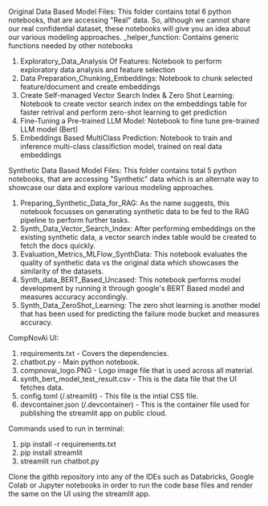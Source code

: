 Original Data Based Model Files:
	This folder contains total 6 python notebooks, that are accessing "Real" data. So, although we cannot share our real confidential dataset, these notebooks will give you an idea about our various modeling approaches.
	_helper_function: Contains generic functions needed by other notebooks
  1. Exploratory_Data_Analysis Of Features: Notebook to perform exploratory data analysis and feature selection
  2. Data Preparation_Chunking_Embeddings: Notebook to chunk selected feature/document and create embeddings
  3. Create Self-managed Vector Search Index & Zero Shot Learning: Notebook to create vector search index on the embeddings table for faster retrival and perform zero-shot learning to get prediction
  4. Fine-Tuning a Pre-trained LLM Model: Notebook to fine tune pre-trained LLM model (Bert)
  5. Embeddings Based MultiClass Prediction: Notebook to train and inference multi-class classifiction model, trained on real data embeddings

Synthetic Data Based Model Files:
This folder contains total 5 python notebooks, that are accessing "Synthetic" data which is an alternate way to showcase our data and explore various modeling approaches.
  1. Preparing_Synthetic_Data_for_RAG: As the name suggests, this notebook focusses on generating synthetic data to be fed to the RAG pipeline to perform further tasks.
  2. Synth_Data_Vector_Search_Index: After performing embeddings on the existing synthetic data, a vector search index table would be created to fetch the docs quickly.
  3. Evaluation_Metrics_MLFlow_SynthData: This notebook evaluates the quality of synthetic data vs the original data which showcases the similarity of the datasets.
  4. Synth_data_BERT_Based_Uncased: This notebook performs model development by running it through google's BERT Based model and measures accuracy accordingly.
  5. Synth_Data_ZeroShot_Learning: The zero shot learning is another model that has been used for predicting the failure mode bucket and measures accuracy.

CompNovAi UI:
  1. requirements.txt - Covers the dependencies.
  2. chatbot.py - Main python notebook.
  3. compnovai_logo.PNG - Logo image file that is used across all material.
  4. synth_bert_model_test_result.csv - This is the data file that the UI fetches data.
  5. config.toml (/.streamlit) - This file is the intial CSS file.
  6. devcontainer.json (/.devcontainer) - This is the container file used for publishing the streamlit app on public cloud.
 
Commands used to run in terminal:
  1. pip install -r requirements.txt
  2. pip install streamlit
  3. streamlit run chatbot.py

Clone the githb repository into any of the IDEs such as Databricks, Google Colab or Jupyter notebooks in order to run the code base files and render the same on the UI using the streamlit app.
